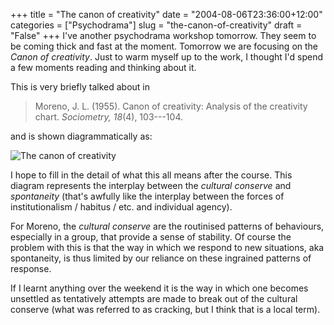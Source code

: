 +++
title = "The canon of creativity"
date = "2004-08-06T23:36:00+12:00"
categories = ["Psychodrama"]
slug = "the-canon-of-creativity"
draft = "False"
+++
I've another psychodrama workshop tomorrow. They seem to be coming thick and
fast at the moment. Tomorrow we are focusing on the _Canon of creativity_. Just
to warm myself up to the work, I thought I'd spend a few moments reading and
thinking about it.

This is very briefly talked about in

> Moreno, J. L. (1955). Canon of creativity: Analysis of the
creativity chart. _Sociometry, 18_(4), 103---104.

and is shown diagrammatically as:

![The canon of creativity](/images/dtc.108.tif.gif)

I hope to fill in the detail of what this all means after the course.
This diagram represents the interplay between the _cultural
conserve_ and _spontaneity_ (that's awfully like the interplay
between the forces of institutionalism / habitus / etc. and
individual agency).

For Moreno, the _cultural conserve_ are the routinised patterns of behaviours,
especially in a group, that provide a sense of stability. Of course the problem
with this is that the way in which we respond to new situations, aka
spontaneity, is thus limited by our reliance on these ingrained patterns of
response.

If I learnt anything over the weekend it is the way in which one becomes
unsettled as tentatively attempts are made to break out of the cultural
conserve (what was referred to as cracking, but I think that is a local term).

